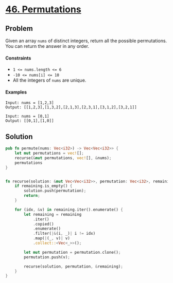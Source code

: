 # [46. Permutations](https://leetcode.com/problems/permutations/)

## Problem

Given an array `nums` of distinct integers, return all the possible
permutations. You can return the answer in any order.

#### Constraints

* `1 <= nums.length <= 6`
* `-10 <= nums[i] <= 10`
* All the integers of `nums` are unique.

#### Examples

```text
Input: nums = [1,2,3]
Output: [[1,2,3],[1,3,2],[2,1,3],[2,3,1],[3,1,2],[3,2,1]]
```

```text
Input: nums = [0,1]
Output: [[0,1],[1,0]]
```

## Solution

```rust
pub fn permute(nums: Vec<i32>) -> Vec<Vec<i32>> {
    let mut permutations = vec![];
    recurse(&mut permutations, vec![], &nums);
    permutations
}


fn recurse(solution: &mut Vec<Vec<i32>>, permutation: Vec<i32>, remaining: &[i32]) {
    if remaining.is_empty() {
        solution.push(permutation);
        return;
    }

    for (idx, &v) in remaining.iter().enumerate() {
        let remaining = remaining
            .iter()
            .copied()
            .enumerate()
            .filter(|&(i, _)| i != idx)
            .map(|(_, v)| v)
            .collect::<Vec<_>>();

        let mut permutation = permutation.clone();
        permutation.push(v);

        recurse(solution, permutation, &remaining);
    }
}
```